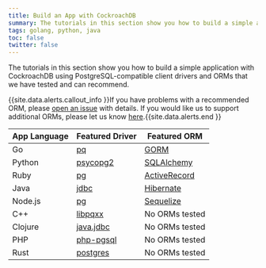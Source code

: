 ```yaml
---
title: Build an App with CockroachDB
summary: The tutorials in this section show you how to build a simple application with CockroachDB, using PostgreSQL-compatible client drivers and ORMs.
tags: golang, python, java
toc: false
twitter: false
---
```


The tutorials in this section show you how to build a simple application with CockroachDB using PostgreSQL-compatible client drivers and ORMs that we have tested and can recommend.

{{site.data.alerts.callout_info }}If you have problems with a recommended ORM, please <a href="https://github.com/cockroachdb/cockroach/issues/new">open an issue</a> with details. If you would like us to support additional ORMs, please let us know <a href="https://forum.cockroachlabs.com/t/orm-compatibility/49">here</a>.{{site.data.alerts.end }}

App Language | Featured Driver | Featured ORM
-------------|-----------------|-------------
Go | [pq](build-a-go-app-with-cockroachdb.html) | [GORM](build-a-go-app-with-cockroachdb-gorm.html)
Python | [psycopg2](build-a-python-app-with-cockroachdb.html) | [SQLAlchemy](build-a-python-app-with-cockroachdb-sqlalchemy.html)
Ruby | [pg](build-a-ruby-app-with-cockroachdb.html) | [ActiveRecord](build-a-ruby-app-with-cockroachdb-activerecord.html)
Java | [jdbc](build-a-java-app-with-cockroachdb.html) | [Hibernate](build-a-java-app-with-cockroachdb-hibernate.html)
Node.js | [pg](build-a-nodejs-app-with-cockroachdb.html) | [Sequelize](build-a-nodejs-app-with-cockroachdb-sequelize.html)
C++ | [libpqxx](build-a-c++-app-with-cockroachdb.html) | No ORMs tested
Clojure | [java.jdbc](build-a-clojure-app-with-cockroachdb.html) | No ORMs tested
PHP | [php-pgsql](build-a-php-app-with-cockroachdb.html) | No ORMs tested
Rust | [postgres](build-a-rust-app-with-cockroachdb.html) | No ORMs tested
